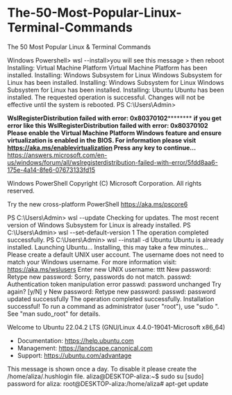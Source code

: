 # The-50-Most-Popular-Linux-Terminal-Commands
The 50 Most Popular Linux &amp; Terminal Commands

Windows Powershell> wsl --install>you will see this message > then reboot 
Installing: Virtual Machine Platform
Virtual Machine Platform has been installed.
Installing: Windows Subsystem for Linux
Windows Subsystem for Linux has been installed.
Installing: Windows Subsystem for Linux
Windows Subsystem for Linux has been installed.
Installing: Ubuntu
Ubuntu has been installed.
The requested operation is successful. Changes will not be effective until the system is rebooted.
PS C:\Users\Admin>

**WslRegisterDistribution failed with error: 0x80370102**********
**if you get error like this 
WslRegisterDistribution failed with error: 0x80370102
Please enable the Virtual Machine Platform Windows feature and ensure virtualization is enabled in the BIOS.
For information please visit https://aka.ms/enablevirtualization
Press any key to continue...**
https://answers.microsoft.com/en-us/windows/forum/all/wslregisterdistribution-failed-with-error/5fdd8aa6-175e-4a14-8fe6-07673133fd15 



Windows PowerShell
Copyright (C) Microsoft Corporation. All rights reserved.

Try the new cross-platform PowerShell https://aka.ms/pscore6

PS C:\Users\Admin> wsl --update
Checking for updates.
The most recent version of Windows Subsystem for Linux is already installed.
PS C:\Users\Admin> wsl --set-default-version 1
The operation completed successfully.
PS C:\Users\Admin> wsl --install -d Ubuntu
Ubuntu is already installed.
Launching Ubuntu...
Installing, this may take a few minutes...
Please create a default UNIX user account. The username does not need to match your Windows username.
For more information visit: https://aka.ms/wslusers
Enter new UNIX username: tttt
New password:
Retype new password:
Sorry, passwords do not match.
passwd: Authentication token manipulation error
passwd: password unchanged
Try again? [y/N] y
New password:
Retype new password:
passwd: password updated successfully
The operation completed successfully.
Installation successful!
To run a command as administrator (user "root"), use "sudo <command>".
See "man sudo_root" for details.

Welcome to Ubuntu 22.04.2 LTS (GNU/Linux 4.4.0-19041-Microsoft x86_64)

 * Documentation:  https://help.ubuntu.com
 * Management:     https://landscape.canonical.com
 * Support:        https://ubuntu.com/advantage

This message is shown once a day. To disable it please create the
/home/aliza/.hushlogin file.
aliza@DESKTOP-aliza:~$ sudo su
[sudo] password for aliza:
root@DESKTOP-aliza:/home/aliza# apt-get update





